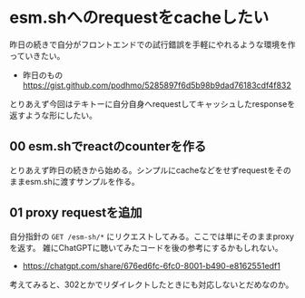 # esm.shへのrequestをcacheしたい

昨日の続きで自分がフロントエンドでの試行錯誤を手軽にやれるような環境を作っていきたい。

- 昨日のもの https://gist.github.com/podhmo/5285897f6d5b98b9dad76183cdf4f832

とりあえず今回はテキトーに自分自身へrequestしてキャッシュしたresponseを返すような形にしたい。

## 00 esm.shでreactのcounterを作る

とりあえず昨日の続きから始める。シンプルにcacheなどをせずrequestをそのままesm.shに渡すサンプルを作る。

## 01 proxy requestを追加

自分指針の `GET /esm-sh/*` にリクエストしてみる。ここでは単にそのままproxyを返す。
雑にChatGPTに聴いてみたコードを後の参考にするかもしれない。

- https://chatgpt.com/share/676ed6fc-6fc0-8001-b490-e8162551edf1

考えてみると、302とかでリダイレクトしたときにも対応しないとだめなのか。